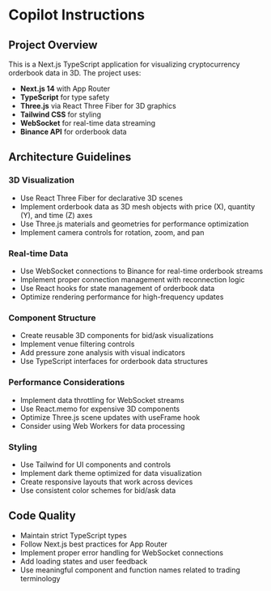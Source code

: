 # Copilot Instructions

<!-- Use this file to provide workspace-specific custom instructions to Copilot. For more details, visit https://code.visualstudio.com/docs/copilot/copilot-customization#_use-a-githubcopilotinstructionsmd-file -->

## Project Overview

This is a Next.js TypeScript application for visualizing cryptocurrency orderbook data in 3D. The project uses:

- **Next.js 14** with App Router
- **TypeScript** for type safety
- **Three.js** via React Three Fiber for 3D graphics
- **Tailwind CSS** for styling
- **WebSocket** for real-time data streaming
- **Binance API** for orderbook data

## Architecture Guidelines

### 3D Visualization
- Use React Three Fiber for declarative 3D scenes
- Implement orderbook data as 3D mesh objects with price (X), quantity (Y), and time (Z) axes
- Use Three.js materials and geometries for performance optimization
- Implement camera controls for rotation, zoom, and pan

### Real-time Data
- Use WebSocket connections to Binance for real-time orderbook streams
- Implement proper connection management with reconnection logic
- Use React hooks for state management of orderbook data
- Optimize rendering performance for high-frequency updates

### Component Structure
- Create reusable 3D components for bid/ask visualizations
- Implement venue filtering controls
- Add pressure zone analysis with visual indicators
- Use TypeScript interfaces for orderbook data structures

### Performance Considerations
- Implement data throttling for WebSocket streams
- Use React.memo for expensive 3D components
- Optimize Three.js scene updates with useFrame hook
- Consider using Web Workers for data processing

### Styling
- Use Tailwind for UI components and controls
- Implement dark theme optimized for data visualization
- Create responsive layouts that work across devices
- Use consistent color schemes for bid/ask data

## Code Quality
- Maintain strict TypeScript types
- Follow Next.js best practices for App Router
- Implement proper error handling for WebSocket connections
- Add loading states and user feedback
- Use meaningful component and function names related to trading terminology
